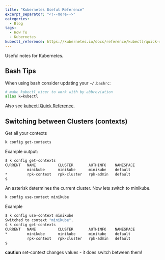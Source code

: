 ```yaml
---
title: "Kubernetes Useful Reference"
excerpt_separator: "<!--more-->"
categories:
  - Blog
tags:
  - How To
  - Kubernetes
kubectl_reference: https://kubernetes.io/docs/reference/kubectl/quick-reference/
---
```


Useful notes for Kubernetes.

## Bash Tips

When using bash consider updating your `~/.bashrc`:

```bash
# make kubectl nicer to work with by abbreviation
alias k=kubectl
```

Also see [kubectl Quick Reference](https://kubernetes.io/docs/reference/kubectl/quick-reference/).

## Switching between Clusters (contexts)

Get all your contexts

```bash
k config get-contexts
```

Example output:

```bash
$ k config get-contexts
CURRENT   NAME          CLUSTER       AUTHINFO    NAMESPACE
          minikube      minikube      minikube    default
*         rpk-context   rpk-cluster   rpk-admin   default
$
```

An asterisk determines the current cluster.  Now lets switch to
minikube.

```bash
k config use-context minikube
```

Example

```bash
$ k config use-context minikube
Switched to context "minikube".
$ k config get-contexts
CURRENT   NAME          CLUSTER       AUTHINFO    NAMESPACE
*         minikube      minikube      minikube    default
          rpk-context   rpk-cluster   rpk-admin   default
$
```

**caution** set-context changes values - it does switch between
them!